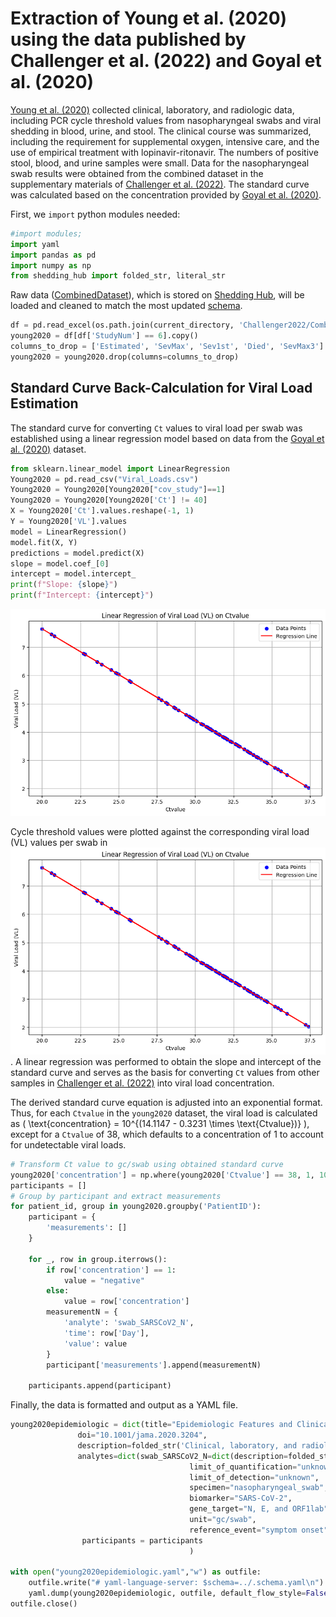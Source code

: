 # Extraction of Young et al. (2020) using the data published by Challenger et al. (2022) and Goyal et al. (2020)

[Young et al. (2020)](https://jamanetwork.com/journals/jama/fullarticle/2762688) collected clinical, laboratory, and radiologic data, including PCR cycle threshold values from nasopharyngeal swabs and viral shedding in blood, urine, and stool. The clinical course was summarized, including the requirement for supplemental oxygen, intensive care, and the use of empirical treatment with lopinavir-ritonavir. The numbers of positive stool, blood, and urine samples were small. Data for the nasopharyngeal swab results were obtained from the combined dataset in the supplementary materials of [Challenger et al. (2022)](https://doi.org/10.1186/s12916-021-02220-0). The standard curve was calculated based on the concentration provided by [Goyal et al. (2020)](https://www.science.org/doi/10.1126/sciadv.abc7112). 

First, we `import` python modules needed:

```python
#import modules;
import yaml
import pandas as pd
import numpy as np
from shedding_hub import folded_str, literal_str
```

Raw data ([CombinedDataset](https://github.com/shedding-hub/shedding-hub/blob/main/data/young2020epidemiologic/CombinedDataset.xlsx)), which is stored on [Shedding Hub](https://github.com/shedding-hub), will be loaded and cleaned to match the most updated [schema](https://github.com/shedding-hub/shedding-hub/blob/main/data/.schema.yaml).

```python
df = pd.read_excel(os.path.join(current_directory, 'Challenger2022/CombinedDataset.xlsx'), sheet_name='Viral_Load')
young2020 = df[df['StudyNum'] == 6].copy()
columns_to_drop = ['Estimated', 'SevMax', 'Sev1st', 'Died', 'SevMax3']
young2020 = young2020.drop(columns=columns_to_drop)
```
## Standard Curve Back-Calculation for Viral Load Estimation

The standard curve for converting `Ct` values to viral load per swab was established using a linear regression model based on data from the [Goyal et al. (2020)](https://www.science.org/doi/10.1126/sciadv.abc7112) dataset.

```python
from sklearn.linear_model import LinearRegression
Young2020 = pd.read_csv("Viral_Loads.csv")
Young2020 = Young2020[Young2020["cov_study"]==1]
Young2020 = Young2020[Young2020['Ct'] != 40]
X = Young2020['Ct'].values.reshape(-1, 1)
Y = Young2020['VL'].values
model = LinearRegression()
model.fit(X, Y)
predictions = model.predict(X)
slope = model.coef_[0]
intercept = model.intercept_
print(f"Slope: {slope}")
print(f"Intercept: {intercept}")
```
![Linear Regression Plot](data/young2020epidemiologic/Goyal_linreg.png)

Cycle threshold values were plotted against the corresponding viral load (VL) values per swab in ![Linear Regression Plot](data/young2020epidemiologic/Goyal_linreg.png). A linear regression was performed to obtain the slope and intercept of the standard curve and serves as the basis for converting `Ct` values from other samples in [Challenger et al. (2022)](https://doi.org/10.1186/s12916-021-02220-0) into viral load concentration.

The derived standard curve equation is adjusted into an exponential format. Thus, for each `Ctvalue` in the `young2020` dataset, the viral load is calculated as \( \text{concentration} = 10^{(14.1147 - 0.3231 \times \text{Ctvalue})} \), except for a `Ctvalue` of 38, which defaults to a concentration of 1 to account for undetectable viral loads.


```python
# Transform Ct value to gc/swab using obtained standard curve
young2020['concentration'] = np.where(young2020['Ctvalue'] == 38, 1, 10 ** (intercept - slope * young2020['Ctvalue']))
participants = []
# Group by participant and extract measurements
for patient_id, group in young2020.groupby('PatientID'):
    participant = {
        'measurements': []
    }

    for _, row in group.iterrows():
        if row['concentration'] == 1:
            value = "negative"
        else:
            value = row['concentration']
        measurementN = {
            'analyte': 'swab_SARSCoV2_N',
            'time': row['Day'],
            'value': value
        }
        participant['measurements'].append(measurementN)
        
    participants.append(participant)
```

Finally, the data is formatted and output as a YAML file.

```python
young2020epidemiologic = dict(title="Epidemiologic Features and Clinical Course of Patients Infected With SARS-CoV-2 in Singapore",
               doi="10.1001/jama.2020.3204",
               description=folded_str('Clinical, laboratory, and radiologic data were collected, including PCR cycle threshold values from nasopharyngeal swabs and viral shedding in blood, urine, and stool. The clinical course was summarized, including the requirement for supplemental oxygen, intensive care, and the use of empirical treatment with lopinavir-ritonavir. The numbers of positive stool, blood, and urine samples were small. Data for the nasopharyngeal swab results were obtained from the combined dataset in the supplementary materials of Challenger et al. (2022). The standard curve was calculated based on the concentration provided by Goyal et al. (2020).\n'),
               analytes=dict(swab_SARSCoV2_N=dict(description=folded_str("SARS-CoV-2 RNA genome copy concentration in nasopharyngeal swab samples. The unit of concentration were converted to gc/swab from Ct values based on standard curve calculated from the concentration provided by Goyal et al. (2020).\n"),
                                        limit_of_quantification="unknown",
                                        limit_of_detection="unknown",
                                        specimen="nasopharyngeal_swab", 
                                        biomarker="SARS-CoV-2", 
                                        gene_target="N, E, and ORF1lab", 
                                        unit="gc/swab",
                                        reference_event="symptom onset",)),
                participants = participants
                                        )

with open("young2020epidemiologic.yaml","w") as outfile:
    outfile.write("# yaml-language-server: $schema=../.schema.yaml\n")
    yaml.dump(young2020epidemiologic, outfile, default_flow_style=False, sort_keys=False)
outfile.close() 
```
